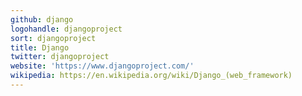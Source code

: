 ```yaml
---
github: django
logohandle: djangoproject
sort: djangoproject
title: Django
twitter: djangoproject
website: 'https://www.djangoproject.com/'
wikipedia: https://en.wikipedia.org/wiki/Django_(web_framework)
---
```


